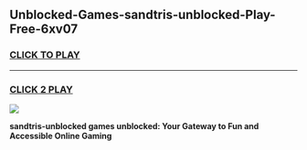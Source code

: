 
## Unblocked-Games-sandtris-unblocked-Play-Free-6xv07
<h3>
<a href="https://premium76.site?title=sandtris-unblocked&ref=23A">CLICK TO PLAY</a></h3>
<hr>

<h3>
<a href="https://premium76.site?title=sandtris-unblocked&ref=23A">CLICK 2 PLAY</a>
  
</h3>

<a href="https://premium76.site?title=sandtris-unblocked&ref=23A"><img src="https://clearcache.store/games.png"></a>


**sandtris-unblocked games unblocked: Your Gateway to Fun and Accessible Online Gaming**
